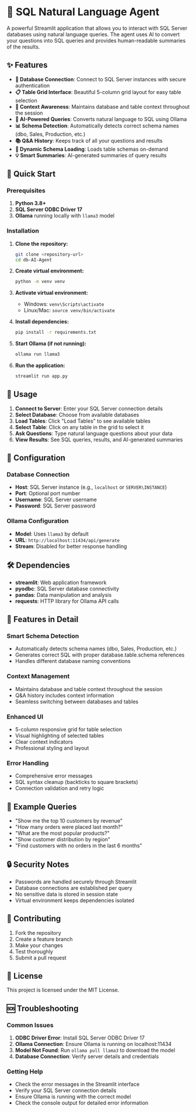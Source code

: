 # 🧠 SQL Natural Language Agent

A powerful Streamlit application that allows you to interact with SQL Server databases using natural language queries. The agent uses AI to convert your questions into SQL queries and provides human-readable summaries of the results.

## ✨ Features

- **🔗 Database Connection**: Connect to SQL Server instances with secure authentication
- **📋 Table Grid Interface**: Beautiful 5-column grid layout for easy table selection
- **🎯 Context Awareness**: Maintains database and table context throughout the session
- **🤖 AI-Powered Queries**: Converts natural language to SQL using Ollama
- **📊 Schema Detection**: Automatically detects correct schema names (dbo, Sales, Production, etc.)
- **📚 Q&A History**: Keeps track of all your questions and results
- **🔄 Dynamic Schema Loading**: Loads table schemas on-demand
- **💡 Smart Summaries**: AI-generated summaries of query results

## 🚀 Quick Start

### Prerequisites

1. **Python 3.8+**
2. **SQL Server ODBC Driver 17**
3. **Ollama** running locally with `llama3` model

### Installation

1. **Clone the repository:**
   ```bash
   git clone <repository-url>
   cd db-AI-Agent
   ```

2. **Create virtual environment:**
   ```bash
   python -m venv venv
   ```

3. **Activate virtual environment:**
   - Windows: `venv\Scripts\activate`
   - Linux/Mac: `source venv/bin/activate`

4. **Install dependencies:**
   ```bash
   pip install -r requirements.txt
   ```

5. **Start Ollama (if not running):**
   ```bash
   ollama run llama3
   ```

6. **Run the application:**
   ```bash
   streamlit run app.py
   ```

## 📖 Usage

1. **Connect to Server**: Enter your SQL Server connection details
2. **Select Database**: Choose from available databases
3. **Load Tables**: Click "Load Tables" to see available tables
4. **Select Table**: Click on any table in the grid to select it
5. **Ask Questions**: Type natural language questions about your data
6. **View Results**: See SQL queries, results, and AI-generated summaries

## 🔧 Configuration

### Database Connection
- **Host**: SQL Server instance (e.g., `localhost` or `SERVER\INSTANCE`)
- **Port**: Optional port number
- **Username**: SQL Server username
- **Password**: SQL Server password

### Ollama Configuration
- **Model**: Uses `llama3` by default
- **URL**: `http://localhost:11434/api/generate`
- **Stream**: Disabled for better response handling

## 🛠️ Dependencies

- **streamlit**: Web application framework
- **pyodbc**: SQL Server database connectivity
- **pandas**: Data manipulation and analysis
- **requests**: HTTP library for Ollama API calls

## 🎨 Features in Detail

### Smart Schema Detection
- Automatically detects schema names (dbo, Sales, Production, etc.)
- Generates correct SQL with proper database.table.schema references
- Handles different database naming conventions

### Context Management
- Maintains database and table context throughout the session
- Q&A history includes context information
- Seamless switching between databases and tables

### Enhanced UI
- 5-column responsive grid for table selection
- Visual highlighting of selected tables
- Clear context indicators
- Professional styling and layout

### Error Handling
- Comprehensive error messages
- SQL syntax cleanup (backticks to square brackets)
- Connection validation and retry logic

## 📝 Example Queries

- "Show me the top 10 customers by revenue"
- "How many orders were placed last month?"
- "What are the most popular products?"
- "Show customer distribution by region"
- "Find customers with no orders in the last 6 months"

## 🔒 Security Notes

- Passwords are handled securely through Streamlit
- Database connections are established per query
- No sensitive data is stored in session state
- Virtual environment keeps dependencies isolated

## 🤝 Contributing

1. Fork the repository
2. Create a feature branch
3. Make your changes
4. Test thoroughly
5. Submit a pull request

## 📄 License

This project is licensed under the MIT License.

## 🆘 Troubleshooting

### Common Issues

1. **ODBC Driver Error**: Install SQL Server ODBC Driver 17
2. **Ollama Connection**: Ensure Ollama is running on localhost:11434
3. **Model Not Found**: Run `ollama pull llama3` to download the model
4. **Database Connection**: Verify server details and credentials

### Getting Help

- Check the error messages in the Streamlit interface
- Verify your SQL Server connection details
- Ensure Ollama is running with the correct model
- Check the console output for detailed error information 